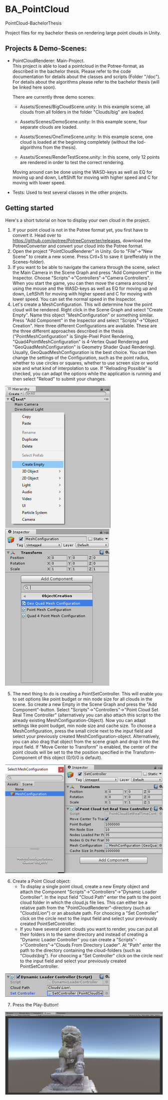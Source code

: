 # BA_PointCloud
PointCloud-BachelorThesis

Project files for my bachelor thesis on rendering large point clouds in Unity.

## Projects & Demo-Scenes:
* PointCloudRenderer: Main-Project.  
	This project is able to load a pointcloud in the Potree-format, as described in the bachelor thesis.
	Please refer to the code documentation for details about the classes and scripts (Folder "/doc").
	For details about the algorithms please refer to the bachelor thesis (will be linked here soon).
	
	There are currently three demo scenes:
	
	* Assets/Scenes/BigCloudScene.unity:
		In this example scene, all clouds from all folders in the folder "Clouds/big" are loaded.
	
	* Assets/Scenes/DemoScene.unity:
		In this example scene, four separate clouds are loaded.
	
	* Assets/Scenes/OneTimeScene.unity:
		In this example scene, one cloud is loaded at the beginning completely (without the lod-algorithms from the thesis).
		
	* Assets/Scenes/RenderTestScene.unity:
		In this scene, only 12 points are rendered in order to test the correct rendering.
		
	Moving around can be done using the WASD-keys as well as EQ for moving up and down, LeftShift for moving with higher speed and C for moving with lower speed.
	  
* Tests: Used to test several classes in the other projects.

## Getting started
Here's a short tutorial on how to display your own cloud in the project.
1. If your point cloud is not in the Potree format yet, you first have to convert it. Head over to https://github.com/potree/PotreeConverter/releases, download the PotreeConverter and convert your cloud into the Potree format.
2. Open the project "PointCloudRenderer" in Unity. Go to "File"->"New Scene" to create a new scene. Press Crtl+S to save it (prefferably in the Scenes-folder).
3. If you want to be able to navigate the camera through the scene, select the Main Camera in the Scene Graph and press "Add Component" in the Inspector. Choose "Scripts"->"Controllers"->"Camera Controllers". When you start the game, you can then move the camera around by using the mouse and the WASD-keys as well as EQ for moving up and down, LeftShift for moving with higher speed and C for moving with lower speed. You can set the normal speed in the Inspector.
4. Let's create a MeshConfiguration. This will determine how the point cloud will be rendered. Right click in the Scene Graph and select "Create Empty". Name this object "MeshConfiguration" or something similar. Press "Add Component" in the Inspector and select "Scripts"->"Object Creation". Here three different Configurations are available. These are the three different approaches described in the thesis ("PointMeshConfiguration" is Single-Pixel Point Rendering, "Quad4PointMeshConfiguration" is 4-Vertex Quad Rendering and "GeoQuadMeshConfiguration" is Geometry Shader Quad Rendering). Usually, GeoQuadMeshConfiguration is the best choice. You can then change the settings of the Configuration, such as the point radius, whether to use circles or squares, whether to use screen size or world size and what kind of interpolation to use. If "Reloading Possible" is checked, you can adapt the options while the application is running and then select "Reload" to submit your changes.

![Creating an Empty Object](doc/tutimgs/1.png) ![Attaching a Mesh Configuration](doc/tutimgs/2.png)

5. The next thing to do is creating a PointSetController. This will enable you to set options like point budget or min node size for all clouds in the scene. So create a new Empty in the Scene Graph and press the "Add Component"-button. Select "Scripts"->"Controllers"->"Point Cloud Set Real Time Controller" (alternatively you can also attach this script to the already existing MeshConfiguration-Object). Now you can adapt settings like point budget, min node size and cache size. To choose a MeshConfiguration, press the small circle next to the input field and select your previously created MeshConfiguration-object. Alternatively, you can also drag that object from the scene graph and drop it into the input field. If "Move Center to Transform" is enabled, the center of the point clouds will be set to the the position specified in the Transform-Component of this object (0/0/0 is default).

![Choosing a Mesh Configuration](doc/tutimgs/3.png)

6. Create a Point Cloud object:
    * To display a single point cloud, create a new Empty object and attach the Component "Scripts"->"Controllers"->"Dynamic Loader Controller". In the input field "Cloud Path" enter the path to the point cloud folder in which the cloud.js file lies. This can either be a relative path from the "PointCloudRenderer"-directory (such as "Clouds\Lion\") or an absolute path. For choocing a "Set Controller" click on the circle next to the input field and select your previously created PointSetController.
    * If you have several point clouds you want to render, you can put all their folders in to the same directory and instead of creating a "Dynamic Loader Controller" you can create a "Scripts"->"Controllers"->"Clouds From Directory Loader". At "Path" enter the path to the directory containing the cloud-folders (such as "Clouds\big\"). For choocing a "Set Controller" click on the circle next to the input field and select your previously created PointSetController.

![Dynamic Loader Controller](doc/tutimgs/4.png)

7. Press the Play-Button!

![Dynamic Loader Controller](doc/tutimgs/5.png)
